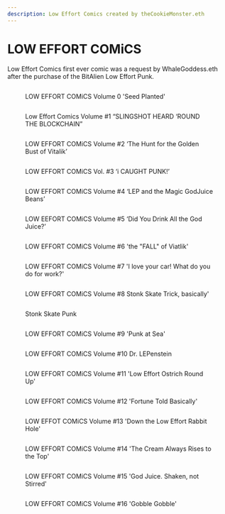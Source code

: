 ```yaml
---
description: Low Effort Comics created by theCookieMonster.eth
---
```


# LOW EFFORT COMiCS

Low Effort Comics first ever comic was a request by WhaleGoddess.eth after the purchase of the BitAlien Low Effort Punk.&#x20;

<figure><img src="../../.gitbook/assets/Seed Planted.png" alt=""><figcaption><p>LOW EFFORT COMiCS Volume 0 'Seed Planted'</p></figcaption></figure>

<figure><img src="../../.gitbook/assets/Slingshot Heard ‘Round the Blockchain.jpg" alt=""><figcaption><p>Low Effort Comics Volume #1 “SLINGSHOT HEARD ‘ROUND THE BLOCKCHAIN”</p></figcaption></figure>

<figure><img src="../../.gitbook/assets/Finished Comic Strip.png" alt=""><figcaption><p>LOW EFFORT COMiCS Volume #2 ‘The Hunt for the Golden Bust of Vitalik’</p></figcaption></figure>

<figure><img src="../../.gitbook/assets/Punk Trap.png" alt=""><figcaption><p>LOW EFFORT COMiCS Vol. #3 ‘i CAUGHT PUNK!’</p></figcaption></figure>

<figure><img src="../../.gitbook/assets/Completed comic.png" alt=""><figcaption><p>LOW EFFORT COMiCS Volume #4 ‘LEP and the Magic GodJuice Beans’</p></figcaption></figure>

<figure><img src="../../.gitbook/assets/Did You Drink All the God Juice.png" alt=""><figcaption><p>LOW EEFORT COMiCS Volume #5 ‘Did You Drink All the God Juice?’</p></figcaption></figure>

<figure><img src="../../.gitbook/assets/Volume #6 ‘the fall of Viatlik’.png" alt=""><figcaption><p>LOW EFFORT COMiCS Volume #6 'the "FALL" of Viatlik'</p></figcaption></figure>

<figure><img src="../../.gitbook/assets/I Love Your Car, What do you do for work_.png" alt=""><figcaption><p>LOW EFFORT COMiCS Volume #7 'I love your car! What do you do for work?'</p></figcaption></figure>

<figure><img src="../../.gitbook/assets/Sk8 Trick or something.png" alt=""><figcaption><p>LOW EFFORT COMiCS Volume #8 Stonk Skate Trick, basically'</p></figcaption></figure>

<figure><img src="../../.gitbook/assets/ezgif.com-crop (1).gif" alt=""><figcaption><p>Stonk Skate Punk</p></figcaption></figure>

<figure><img src="../../.gitbook/assets/Punk at Sea.png" alt=""><figcaption><p>LOW EFFORT COMiCS Volume #9 'Punk at Sea'</p></figcaption></figure>

<figure><img src="../../.gitbook/assets/Dr. LEPenstein.gif" alt=""><figcaption><p>LOW EFFORT COMiCS Volume #10 Dr. LEPenstein</p></figcaption></figure>

<figure><img src="../../.gitbook/assets/LowEffort Ostrich Round Up.png" alt=""><figcaption><p>LOW EFFORT COMiCS Volume #11 'Low Effort Ostrich Round Up'</p></figcaption></figure>

<figure><img src="../../.gitbook/assets/Volume #12 ‘Bezos Speaks’.png" alt=""><figcaption><p>LOW EFFORT COMiCS Volume #12 'Fortune Told Basically'</p></figcaption></figure>

<figure><img src="../../.gitbook/assets/Volume #13 ‘Red Pill Fine Art’.png" alt=""><figcaption><p>LOW EFFOT COMiCS Volume #13 'Down the Low Effort Rabbit Hole'</p></figcaption></figure>

<figure><img src="../../.gitbook/assets/Volume #13 ‘Cream Always Rises to the Top’.png" alt=""><figcaption><p>LOW EFFORT COMiCS Volume #14 'The Cream Always Rises to the Top'</p></figcaption></figure>

<figure><img src="../../.gitbook/assets/Volume #14 God Juice. Shaken, not stirred.png" alt=""><figcaption><p>LOW EFFORT COMiCS Volume #15 'God Juice. Shaken, not Stirred'</p></figcaption></figure>

<figure><img src="../../.gitbook/assets/Volume #15 ‘Gobble Gobble’.png" alt=""><figcaption><p>LOW EFFORT COMiCS Volume #16 'Gobble Gobble'</p></figcaption></figure>
